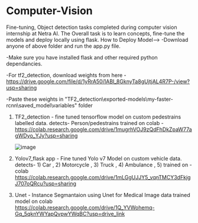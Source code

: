 # Computer-Vision
Fine-tuning, Object detection tasks completed during computer vision internship at Netra AI.
The Overall task is to learn concepts, fine-tune the models and deploy locally using flask.
How to Deploy Model-->
-Download anyone of above folder and run the app.py file. 

-Make sure you have installed flask and other required python dependancies.

-For tf2_detection, download weights from here - https://drive.google.com/file/d/1yRrA50i1ABI_8GknyTa8gUjtjAL4R7P-/view?usp=sharing

-Paste these weights in "TF2_detection\exported-models\my-faster-rcnn\saved_model\variables" folder

1. TF2_detection -  fine tuned tensorflow model  on custom pedestrains labelled data.
    detects- Person/pedestrains
    trained on colab - https://colab.research.google.com/drive/1mugrhVOJ9zQdFhDkZpaW77agWDyo_YJy?usp=sharing
   
    ![image](https://github.com/Pranil51/Computer-Vision/assets/96012190/8b9ba0ee-06e5-442f-a27e-6919eef4825d)



3. Yolov7_flask app - Fine tuned Yolo v7 Model on custom vehicle data.
    detects- 1) Car , 2) Motorcycle , 3) Truck , 4)  Ambulance , 5)
  trained on - colab https://colab.research.google.com/drive/1mLGgUJJY5_vqnTMCY3dFkjgJ707oQRcu?usp=sharing
4. Unet - Instance Segmantaion using Unet for Medical Image data
   trained model on colab https://colab.research.google.com/drive/1Q_YVWohemq-Gq_5qknYWYapQvpwYWqBC?usp=drive_link
